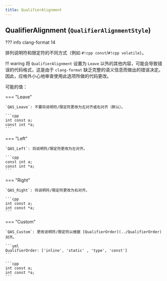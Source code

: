 ```yaml
---
title: QualifierAlignment
---
```


## QualifierAlignment (`QualifierAlignmentStyle`)

??? info
    clang-format 14

排列说明符和限定符的不同方式（例如 `#!cpp const`/`#!cpp volatile`）。

!!! waring
    将 `QualifierAlignment` 设置为 `Leave` 以外的其他内容，可能会导致错误的代码格式，这是由于 `clang-format` 缺乏完整的语义信息而做出的错误决定。因此，应格外小心地审查使用此选项所做的代码更改。

可能的值：

=== "Leave"

    `QAS_Leave`: 不要将说明符/限定符更改为左对齐或右对齐（默认）。

    ```cpp
    int const a;
    const int *a;
    ```

=== "Left"

    `QAS_Left`: 将说明符/限定符更改为左对齐。

    ```cpp
    const int a;
    const int *a;
    ```

=== "Right"

    `QAS_Right`: 将说明符/限定符更改为右对齐。

    ```cpp
    int const a;
    int const *a;
    ```

=== "Custom"

    `QAS_Custom`: 更改说明符/限定符以根据 [QualifierOrder](../QualifierOrder) 对齐。

    ```yml
    QualifierOrder: ['inline', 'static' , 'type', 'const']
    ```

    ```cpp
    int const a;
    int const *a;
    ```
